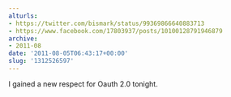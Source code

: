 ```yaml
---
alturls:
- https://twitter.com/bismark/status/99369866640883713
- https://www.facebook.com/17803937/posts/10100128791946879
archive:
- 2011-08
date: '2011-08-05T06:43:17+00:00'
slug: '1312526597'
---
```


I gained a new respect for Oauth 2.0 tonight.

